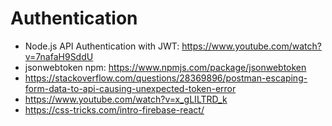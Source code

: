 # Authentication

* Node.js API Authentication with JWT: <https://www.youtube.com/watch?v=7nafaH9SddU>
* jsonwebtoken npm: <https://www.npmjs.com/package/jsonwebtoken>
* <https://stackoverflow.com/questions/28369896/postman-escaping-form-data-to-api-causing-unexpected-token-error>
* <https://www.youtube.com/watch?v=x_gLILTRD_k>
* <https://css-tricks.com/intro-firebase-react/>

